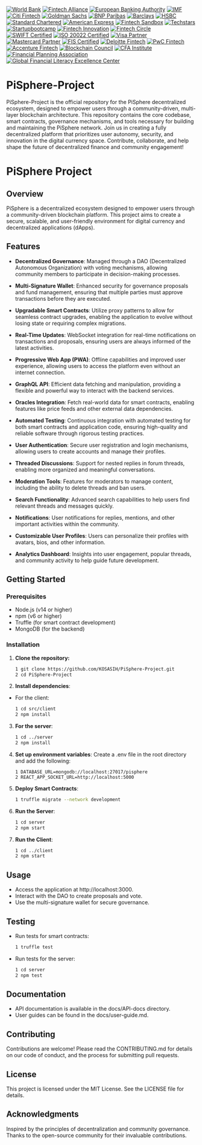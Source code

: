 [![World Bank](https://img.shields.io/badge/World%20Bank-Partner-blue?style=for-the-badge&logo=worldbank&logoColor=white)](https://www.worldbank.org/)
[![Fintech Alliance](https://img.shields.io/badge/Fintech%20Alliance-Member-blue?style=for-the-badge&logo=money&logoColor=white)](https://www.fintechalliance.org/)
[![European Banking Authority](https://img.shields.io/badge/European%20Banking%20Authority-Partner-blue?style=for-the-badge&logo=bank&logoColor=white)](https://www.eba.europa.eu/)
[![IMF](https://img.shields.io/badge/IMF-Partner-blue?style=for-the-badge&logo=imf&logoColor=white)](https://www.imf.org/)
[![Citi Fintech](https://img.shields.io/badge/Citi-Fintech%20Partner-blue?style=for-the-badge&logo=citi&logoColor=white)](https://www.citi.com/)
[![Goldman Sachs](https://img.shields.io/badge/Goldman%20Sachs-Partner-black?style=for-the-badge&logo=goldman-sachs&logoColor=white)](https://www.goldmansachs.com/)
[![BNP Paribas](https://img.shields.io/badge/BNP%20Paribas-Partner-green?style=for-the-badge&logo=bnpparibas&logoColor=white)](https://group.bnpparibas/)
[![Barclays](https://img.shields.io/badge/Barclays-Partner-blue?style=for-the-badge&logo=barclays&logoColor=white)](https://www.barclays.co.uk/)
[![HSBC](https://img.shields.io/badge/HSBC-Partner-green?style=for-the-badge&logo=hsbc&logoColor=white)](https://www.hsbc.com/)
[![Standard Chartered](https://img.shields.io/badge/Standard%20Chartered-Partner-blue?style=for-the-badge&logo=standard-chartered&logoColor=white)](https://www.sc.com/)
[![American Express](https://img.shields.io/badge/American%20Express-Partner-blue?style=for-the-badge&logo=american-express&logoColor=white)](https://www.americanexpress.com/)
[![Fintech Sandbox](https://img.shields.io/badge/Fintech%20Sandbox-Member-orange?style=for-the-badge&logo=money&logoColor=white)](https://fintechsandbox.org/)
[![Techstars](https://img.shields.io/badge/Techstars-Partner-green?style=for-the-badge&logo=techstars&logoColor=white)](https://www.techstars.com/)
[![Startupbootcamp](https://img.shields.io/badge/Startupbootcamp-Partner-blue?style=for-the-badge&logo=money&logoColor=white)](https://www.startupbootcamp.org/)
[![Fintech Innovation](https://img.shields.io/badge/Fintech%20Innovation-Partner-blue?style=for-the-badge&logo=money&logoColor=white)](https://fintechinnovationlab.com/)
[![Fintech Circle](https://img.shields.io/badge/Fintech%20Circle-Member-blue?style=for-the-badge&logo=money&logoColor=white)](https://fintechcircle.com/)
[![SWIFT Certified](https://img.shields.io/badge/SWIFT-Certified%20Partner-yellow?style=for-the-badge&logo=swift&logoColor=white)](https://www.swift.com/)
[![ISO 20022 Certified](https://img.shields.io/badge/ISO%2020022-Certified-blue?style=for-the-badge&logo=iso&logoColor=white)](https://www.iso20022.org/)
[![Visa Partner](https://img.shields.io/badge/Visa-Partner-blue?style=for-the-badge&logo=visa&logoColor=white)](https://www.visa.com/)
[![Mastercard Partner](https://img.shields.io/badge/Mastercard-Partner-red?style=for-the-badge&logo=mastercard&logoColor=white)](https://www.mastercard.com/)
[![FIS Certified](https://img.shields.io/badge/FIS-Certified-orange?style=for-the-badge&logo=fis&logoColor=white)](https://www.fisglobal.com/)
[![Deloitte Fintech](https://img.shields.io/badge/Deloitte-Fintech%20Partner-blue?style=for-the-badge&logo=deloitte&logoColor=white)](https://www2.deloitte.com/global/en/pages/financial-services/solutions/fintech.html)
[![PwC Fintech](https://img.shields.io/badge/PwC-Fintech%20Partner-purple?style=for-the-badge&logo=pwc&logoColor=white)](https://www.pwc.com/gx/en/services/financial-services/fintech.html)
[![Accenture Fintech](https://img.shields.io/badge/Accenture-Fintech%20Partner-lightblue?style=for-the-badge&logo=accenture&logoColor=white)](https://www.accenture.com/us-en/insights/financial-services/fintech)
[![Blockchain Council](https://img.shields.io/badge/Blockchain%20Council-Certified%20Member-green?style=for-the-badge&logo=blockchain&logoColor=white)](https://www.blockchain-council.org/)
[![CFA Institute](https://img.shields.io/badge/CFA%20Institute-Certified%20Member-blue?style=for-the-badge&logo=cfa&logoColor=white)](https://www.cfainstitute.org/)
[![Financial Planning Association](https://img.shields.io/badge/Financial%20Planning%20Association-Certified%20Member-orange?style=for-the-badge&logo=money&logoColor=white)](https://www.onefpa.org/)
[![Global Financial Literacy Excellence Center](https://img.shields.io/badge/GFLEC-Certified%20Partner-lightgreen?style=for-the-badge&logo=money&logoColor=white)](https://gflec.org/)

# PiSphere-Project
PiSphere-Project is the official repository for the PiSphere decentralized ecosystem, designed to empower users through a community-driven, multi-layer blockchain architecture. This repository contains the core codebase, smart contracts, governance mechanisms, and tools necessary for building and maintaining the PiSphere network. Join us in creating a fully decentralized platform that prioritizes user autonomy, security, and innovation in the digital currency space. Contribute, collaborate, and help shape the future of decentralized finance and community engagement!

# PiSphere Project

## Overview
PiSphere is a decentralized ecosystem designed to empower users through a community-driven blockchain platform. This project aims to create a secure, scalable, and user-friendly environment for digital currency and decentralized applications (dApps). 

## Features

- **Decentralized Governance**: Managed through a DAO (Decentralized Autonomous Organization) with voting mechanisms, allowing community members to participate in decision-making processes.

- **Multi-Signature Wallet**: Enhanced security for governance proposals and fund management, ensuring that multiple parties must approve transactions before they are executed.

- **Upgradable Smart Contracts**: Utilize proxy patterns to allow for seamless contract upgrades, enabling the application to evolve without losing state or requiring complex migrations.

- **Real-Time Updates**: WebSocket integration for real-time notifications on transactions and proposals, ensuring users are always informed of the latest activities.

- **Progressive Web App (PWA)**: Offline capabilities and improved user experience, allowing users to access the platform even without an internet connection.

- **GraphQL API**: Efficient data fetching and manipulation, providing a flexible and powerful way to interact with the backend services.

- **Oracles Integration**: Fetch real-world data for smart contracts, enabling features like price feeds and other external data dependencies.

- **Automated Testing**: Continuous integration with automated testing for both smart contracts and application code, ensuring high-quality and reliable software through rigorous testing practices.

- **User  Authentication**: Secure user registration and login mechanisms, allowing users to create accounts and manage their profiles.

- **Threaded Discussions**: Support for nested replies in forum threads, enabling more organized and meaningful conversations.

- **Moderation Tools**: Features for moderators to manage content, including the ability to delete threads and ban users.

- **Search Functionality**: Advanced search capabilities to help users find relevant threads and messages quickly.

- **Notifications**: User notifications for replies, mentions, and other important activities within the community.

- **Customizable User Profiles**: Users can personalize their profiles with avatars, bios, and other information.

- **Analytics Dashboard**: Insights into user engagement, popular threads, and community activity to help guide future development.

## Getting Started

### Prerequisites
- Node.js (v14 or higher)
- npm (v6 or higher)
- Truffle (for smart contract development)
- MongoDB (for the backend)

### Installation
1. **Clone the repository:**
   ```bash
   1 git clone https://github.com/KOSASIH/PiSphere-Project.git
   2 cd PiSphere-Project
   ```

2. **Install dependencies**:

- For the client:
   ```bash
   1 cd src/client
   2 npm install
   ```
   
3. **For the server**:
   ```bash
   1 cd ../server
   2 npm install
   ```
   
3. **Set up environment variables**: Create a .env file in the root directory and add the following:

   ```plaintext
   1 DATABASE_URL=mongodb://localhost:27017/pisphere
   2 REACT_APP_SOCKET_URL=http://localhost:5000
   ```
   
4. **Deploy Smart Contracts**:

   ```bash
   1 truffle migrate --network development

5. **Run the Server**:

   ```bash
   1 cd server
   2 npm start
   ```
   
6. **Run the Client**:

   ```bash
   1 cd ../client
   2 npm start
   ```

## Usage

- Access the application at http://localhost:3000.
- Interact with the DAO to create proposals and vote.
- Use the multi-signature wallet for secure governance.

## Testing
- Run tests for smart contracts:
   ```bash
   1 truffle test
   ```

- Run tests for the server:
   ```bash
   1 cd server
   2 npm test
   ```
   
## Documentation

- API documentation is available in the docs/API-docs directory.
- User guides can be found in the docs/user-guide.md.

## Contributing
Contributions are welcome! Please read the CONTRIBUTING.md for details on our code of conduct, and the process for submitting pull requests.

## License
This project is licensed under the MIT License. See the LICENSE file for details.

## Acknowledgments
Inspired by the principles of decentralization and community governance.
Thanks to the open-source community for their invaluable contributions.


